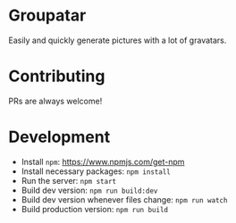 # Groupatar

Easily and quickly generate pictures with a lot of gravatars.

# Contributing

PRs are always welcome!

# Development

- Install `npm`: https://www.npmjs.com/get-npm
- Install necessary packages: `npm install`
- Run the server: `npm start`
- Build dev version: `npm run build:dev`
- Build dev version whenever files change: `npm run watch`
- Build production version: `npm run build`
